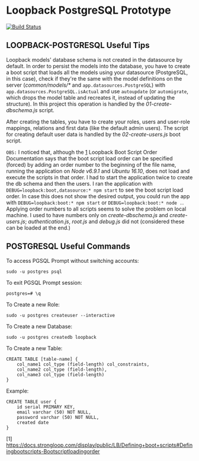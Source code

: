 # Loopback PostgreSQL Prototype

[![Build Status](https://travis-ci.org/danielmihai/LoopbackPrototype.svg?branch=master)](https://travis-ci.org/danielmihai/LoopbackPrototype)

## LOOPBACK-POSTGRESQL Useful Tips

Loopback models' database schema is not created in the datasource by default.
In order to persist the models into the database, you have to create a boot script that loads all the models using your datasource (PostgreSQL, in this case), check if they're the same with the model definitions on the server (_common/models/*_ and `app.datasources.PostgreSQL`) with `app.datasources.PostgreSQL.isActual` and use `autoupdate` (or `automigrate`, which drops the model table and recreates it, instead of updating the structure). In this project this operation is handled by the _01-create-dbschema.js_ script.

After creating the tables, you have to create your roles, users and user-role mappings, relations and first data (like the default admin users). The script for creating default user data is handled by the _02-create-users.js_ boot script.

`OBS:` I noticed that, although the [1](https://docs.strongloop.com/display/public/LB/Defining+boot+scripts#Definingbootscripts-Bootscriptloadingorder) Loopback Boot Script Order Documentation says that the boot script load order can be specified (forced) by adding an order number to the beginning of the file name, running the application on _Node v6.9.1_ and _Ubuntu 16.10_, does not load and execute the scripts in that order. I had to start the application twice to create the db schema and then the users. I ran the application with `DEBUG=loopback:boot,datasource:* npm start` to see the boot script load order. In case this does not show the desired output, you could run the app with `DEBUG=loopback:boot:* npm start` or `DEBUG=loopback:boot:* node .`.
Applying order numbers to all scripts seems to solve the problem on local machine. I used to have numbers only on _create-dbschema.js_ and _create-users.js_; _authentication.js_, _root.js_ and _debug.js_ did not (considered these can be loaded at the end.)

## POSTGRESQL Useful Commands

To access PGSQL Prompt without switching accounts:

	sudo -u postgres psql

To exit PGSQL Prompt session:

	postgres=# \q

To Create a new Role:

	sudo -u postgres createuser --interactive

To Create a new Database:

	sudo -u postgres createdb loopback

To Create a new Table:

	CREATE TABLE [table-name] {
		col_name1 col_type (field-length) col_constraints,
		col_name2 col_type (field-length),
		col_name3 col_type (field-length)
	}

Example:

	CREATE TABLE user {
		id serial PRIMARY KEY,
		email varchar (50) NOT NULL,
		password varchar (50) NOT NULL,
		created date
	}

[1] https://docs.strongloop.com/display/public/LB/Defining+boot+scripts#Definingbootscripts-Bootscriptloadingorder
